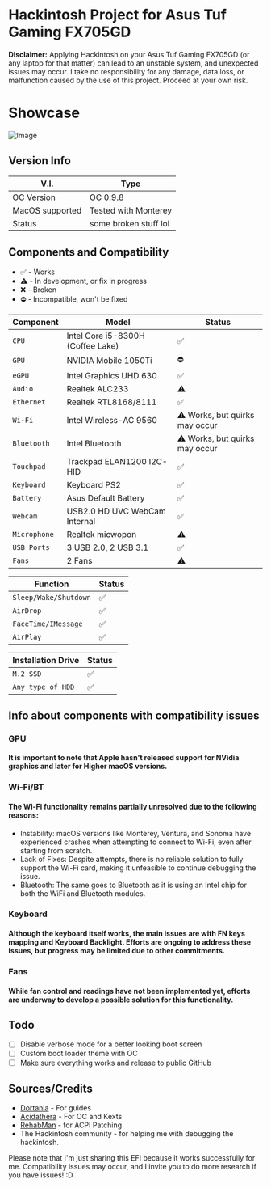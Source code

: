 # Hackintosh Project for Asus Tuf Gaming FX705GD

**Disclaimer:**
Applying Hackintosh on your Asus Tuf Gaming FX705GD (or any laptop for that matter) can lead to an unstable system, and unexpected issues may occur. I take no responsibility for any damage, data loss, or malfunction caused by the use of this project. Proceed at your own risk.

# Showcase
![Image](https://media.discordapp.net/attachments/652541086870274058/1221572382565597295/Capture_decran_2024-03-24_a_22.32.25.png?ex=661310ef&is=66009bef&hm=92eef4d4e6e57fcc4f4d8db4404e6735fb57eb2a7988ab8655c635ba5a62ac96&=&format=webp&quality=lossless&width=1609&height=905)

## Version Info
| V.I.       | Type                                           |
| --------------- | ------------------------------------------------ |
| OC Version             | OC 0.9.8             |
| MacOS supported            | Tested with Monterey           |
| Status           | some broken stuff lol                           |


## Components and Compatibility

- ✅ - Works
- ⚠️ - In development, or fix in progress
- ❌ - Broken
- ⛔ - Incompatible, won't be fixed

| Component       | Model                                           | Status             |
| --------------- | ------------------------------------------------ | --------------- |
| `CPU`             | Intel Core i5-8300H (Coffee Lake)             | ✅             |
| `GPU`             | NVIDIA Mobile 1050Ti                        | ⛔             |
| `eGPU`            | Intel Graphics UHD 630                       | ✅             |
| `Audio`           | Realtek ALC233                                | ⚠️             |
| `Ethernet`        | Realtek RTL8168/8111                         | ✅             |
| `Wi-Fi`          | Intel Wireless-AC 9560                  | ⚠️ Works, but quirks may occur |
| `Bluetooth`      | Intel Bluetooth                              | ⚠️ Works, but quirks may occur |
| `Touchpad`       | Trackpad ELAN1200 I2C-HID                    | ✅             |
| `Keyboard`       | Keyboard PS2                                 | ✅             |
| `Battery`        | Asus Default Battery                         | ✅             |
| `Webcam`         | USB2.0 HD UVC WebCam Internal                                              | ✅             |
| `Microphone`     | Realtek micwopon                                            | ⚠️             |
| `USB Ports`     | 3 USB 2.0, 2 USB 3.1                                         | ✅             |
| `Fans`           | 2 Fans                                              | ⚠️             |


| Function       | Status             |
| --------------- | --------------- |
| `Sleep/Wake/Shutdown`  | ✅             |
| `AirDrop`  | ✅             |
| `FaceTime/IMessage`  | ✅             |
| `AirPlay`  | ✅             |

| Installation Drive       | Status             |
| --------------- | --------------- |
| `M.2 SSD`  | ✅           |
| `Any type of HDD`  | ✅             |


## Info about components with compatibility issues

### GPU
#### It is important to note that Apple hasn't released support for NVidia graphics and later for Higher macOS versions.

### Wi-Fi/BT
#### The Wi-Fi functionality remains partially unresolved due to the following reasons:
- Instability: macOS versions like Monterey, Ventura, and Sonoma have experienced crashes when attempting to connect to Wi-Fi, even after starting from scratch.
- Lack of Fixes: Despite attempts, there is no reliable solution to fully support the Wi-Fi card, making it unfeasible to continue debugging the issue.
- Bluetooth: The same goes to Bluetooth as it is using an Intel chip for both the WiFi and Bluetooth modules.

### Keyboard
#### Although the keyboard itself works, the main issues are with FN keys mapping and Keyboard Backlight. Efforts are ongoing to address these issues, but progress may be limited due to other commitments.

### Fans
#### While fan control and readings have not been implemented yet, efforts are underway to develop a possible solution for this functionality.

## Todo
- [ ] Disable verbose mode for a better looking boot screen
- [ ] Custom boot loader theme with OC
- [ ] Make sure everything works and release to public GitHub

## Sources/Credits

- [Dortania](https://dortania.github.io/) - For guides
- [Acidathera](https://github.com/acidanthera) - For OC and Kexts
- [RehabMan](https://github.com/RehabMan) - for ACPI Patching
- The Hackintosh community - for helping me with debugging the hackintosh.


Please note that I'm just sharing this EFI because it works successfully for me. Compatibility issues may occur, and I invite you to do more research if you have issues! :D
